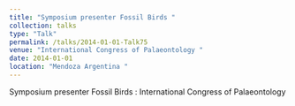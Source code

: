 ```yaml
---
title: "Symposium presenter Fossil Birds "
collection: talks
type: "Talk"
permalink: /talks/2014-01-01-Talk75
venue: "International Congress of Palaeontology "
date: 2014-01-01
location: "Mendoza Argentina "
---
```


Symposium presenter Fossil Birds : International Congress of Palaeontology 
